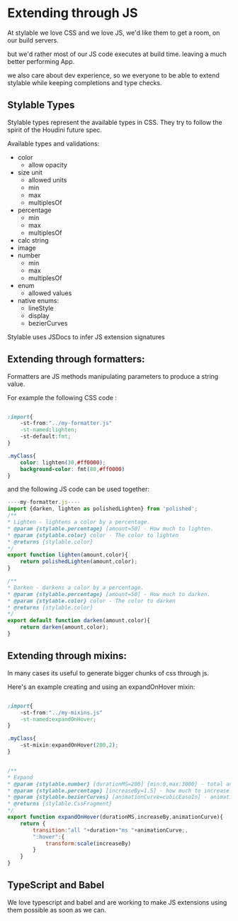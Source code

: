 # Extending through JS

At stylable we love CSS and we love JS, we'd like them to get a room, on our build servers.

but we'd rather most of our JS code executes at build time. leaving a much better performing App.

we also care about dev experience, so we everyone to be able to extend stylable while keeping completions and type checks.


## Stylable Types

Stylable types represent the available types in CSS. They try to follow the spirit of the Houdini future spec. 

Available types and validations:

* color
    * allow opacity
* size unit
    * allowed units
    * min
    * max
    * multiplesOf
* percentage
    * min
    * max
    * multiplesOf
* calc string
* image
* number
    * min
    * max
    * multiplesOf
* enum
    * allowed values
* native enums:
    * lineStyle
    * display
    * bezierCurves


Stylable uses JSDocs to infer JS extension signatures

## Extending through formatters:

Formatters are JS methods manipulating parameters to produce a string value.


For example the following CSS code :

```css

:import{
    -st-from:"../my-formatter.js"
    -st-named:lighten;
    -st-default:fmt;
}

.myClass{
    color: lighten(30,#ff0000);
    background-color: fmt(80,#ff0000)
}

```

and the following JS code can be used together:

```js
----my-formatter.js----
import {darken, lighten as polishedLighten} from 'polished';
/**
* Lighten - lightens a color by a percentage.
* @param {stylable.percentage} [amount=50] - How much to lighten.
* @param {stylable.color} color - The color to lighten
* @returns {stylable.color}
*/
export function lighten(amount,color){
    return polishedLighten(amount,color);
}

/**
* Darken - darkens a color by a percentage.
* @param {stylable.percentage} [amount=50] - How much to darken.
* @param {stylable.color} color - The color to darken
* @returns {stylable.color}
*/
export default function darken(amount,color){
    return darken(amount,color);
}

```


## Extending through mixins:

In many cases its useful to generate bigger chunks of css through js.

Here's an example creating and using an expandOnHover mixin:

```css

:import{
    -st-from:"../my-mixins.js"
    -st-named:expandOnHover;
}

.myClass{
    -st-mixin:expandOnHover(200,2);
}

```


```jsx

/**
* Expand
* @param {stylable.number} [durationMS=200] {min:0,max:3000} - total animation time MS
* @param {stylable.percentage} [increaseBy=1.5] - how much to increase size;
* @param {stylable.bezierCurves} [animationCurve=cubicEaseIn] - animation change over time curve
* @returns {stylable.CssFragment}
*/
export function expandOnHover(durationMS,increaseBy,animationCurve){
    return {
        transition:"all "+duration+"ms "+animationCurve;,
        ":hover":{
            transform:scale(increaseBy)
        }
    }
}

```


## TypeScript and Babel

We love typescript and babel and are working to make JS extensions using them possible as soon as we can.
